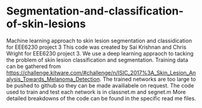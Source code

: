 # Segmentation-and-classification-of-skin-lesions
Machine learning approach to skin lesion segmentation and classidication for EEE6230 project 3
This code was created by Sai Krishnan and Chris Wright for EEE6230 project 3.
We use a deep learning appraoch to tacking the problem of skin lesion classification and segmentation.
Training data can be gathered from https://challenge.kitware.com/#challenge/n/ISIC_2017%3A_Skin_Lesion_Analysis_Towards_Melanoma_Detection.
The trained networks are too large to be pushed to github so they can be made availiabele on request.
The code used to train and test each network is in classnet.m and segnet.m
More detailed breakdowns of the code can be found in the specific read me files.
